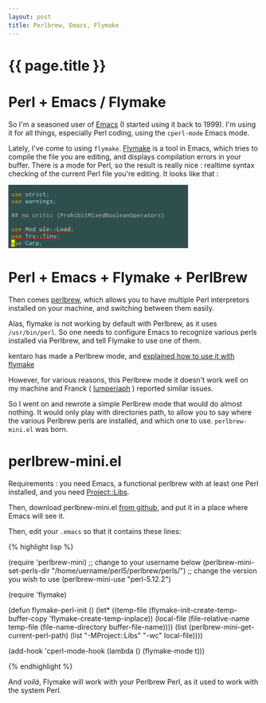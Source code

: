 ```yaml
---
layout: post
title: Perlbrew, Emacs, Flymake
---
```


# {{ page.title }}

Perl + Emacs / Flymake
======================

So I'm a seasoned user of [Emacs](http://www.gnu.org/software/emacs/) (I
started using it back to 1999). I'm using it for all things, especially Perl
coding, using the `cperl-mode` Emacs mode.

Lately, I've come to using `flymake`.
[Flymake](http://flymake.sourceforge.net/) is a tool in Emacs, which tries to
compile the file you are editing, and displays compilation errors in your
buffer. There is a mode for Perl, so the result is really nice : realtime
syntax checking of the current Perl file you're editing. It looks like that :

![Perl and Flymake in Emacs](/images/perl_flymake.png 'Perl and Flymake in Emacs')

Perl + Emacs + Flymake + PerlBrew
=================================

Then comes [perlbrew](http://search.cpan.org/perldoc?App::perlbrew), which
allows you to have multiple Perl interpretors installed on your machine, and
switching between them easily.

Alas, flymake is not working by default with Perlbrew, as it uses
`/usr/bin/perl`. So one needs to configure Emacs to recognize various perls
installed via Perlbrew, and tell Flymake to use one of them.

kentaro has made a Perlbrew mode, and [explained how to use it with
flymake](http://d.hatena.ne.jp/antipop/20110413/1302671667)

However, for various reasons, this Perlbrew mode it doesn't work well on my
machine and Franck ( [lumperjaph](http://lumberjaph.net/) ) reported similar
issues.

So I went on and rewrote a simple Perlbrew mode that would do almost nothing.
It would only play with directories path, to allow you to say where the various
Perlbrew perls are installed, and which one to use. `perlbrew-mini.el` was
born.

perlbrew-mini.el
================

Requirements : you need Emacs, a functional perlbrew with at least one Perl
installed, and you need
[Project::Libs](http://search.cpan.org/perldoc?Project::Libs).

Then, download perlbrew-mini.el [from
github](https://github.com/dams/perlbrew-mini.el), and put it in a place where
Emacs will see it.

Then, edit your `.emacs` so that it contains these lines:

{% highlight lisp %}

  (require 'perlbrew-mini)
  ;; change to your username below
  (perlbrew-mini-set-perls-dir "/home/uername/perl5/perlbrew/perls/")
  ;; change the version you wish to use
  (perlbrew-mini-use "perl-5.12.2")
  
  (require 'flymake)
  
  (defun flymake-perl-init ()
    (let* ((temp-file (flymake-init-create-temp-buffer-copy
                       'flymake-create-temp-inplace))
           (local-file (file-relative-name
                        temp-file
                        (file-name-directory buffer-file-name))))
      (list (perlbrew-mini-get-current-perl-path) (list "-MProject::Libs" "-wc" local-file))))
  
  (add-hook 'cperl-mode-hook (lambda () (flymake-mode t)))

{% endhighlight %}

And _voilà_, Flymake will work with your Perlbrew Perl, as it used to work with the system Perl.